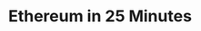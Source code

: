 ---
edition: 2
title: 'Ethereum in 25 Minutes'
description: 'Ethereum Foundation Chief Scientist, Vitalik Buterin, describes Ethereum.'
youtubeUrl: 'https://www.youtube.com/embed/66SaEDzlmP4'
---